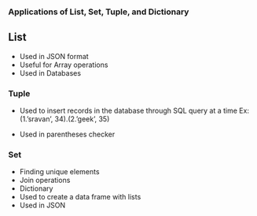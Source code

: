 ### Applications of List, Set, Tuple, and Dictionary
## List

* Used in JSON format
* Useful for Array operations
* Used in Databases

### Tuple

* Used to insert records in the database through SQL query at a time
Ex: (1.’sravan’, 34).(2.’geek’, 35)
 
* Used in parentheses checker
### Set

* Finding unique elements
* Join operations
* Dictionary
* Used to create a data frame with lists
* Used in JSON